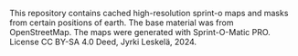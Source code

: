 This repository contains cached high-resolution sprint-o maps and masks from certain positions
of earth. The base material was from OpenStreetMap. The maps were generated with Sprint-O-Matic PRO.
License CC BY-SA 4.0 Deed, Jyrki Leskelä, 2024.
